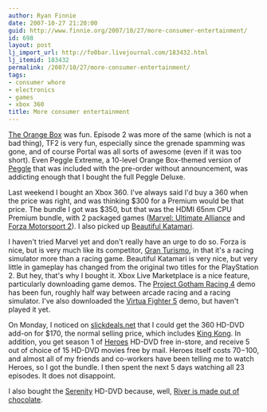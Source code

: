 ```yaml
---
author: Ryan Finnie
date: 2007-10-27 21:20:00
guid: http://www.finnie.org/2007/10/27/more-consumer-entertainment/
id: 698
layout: post
lj_import_url: http://fo0bar.livejournal.com/183432.html
lj_itemid: 183432
permalink: /2007/10/27/more-consumer-entertainment/
tags:
- consumer whore
- electronics
- games
- xbox 360
title: More consumer entertainment
---
```

[The Orange Box](http://en.wikipedia.org/wiki/The_Orange_Box) was fun. Episode 2 was more of the same (which is not a bad thing), TF2 is very fun, especially since the grenade spamming was gone, and of course Portal was all sorts of awesome (even if it was too short). Even Peggle Extreme, a 10-level Orange Box-themed version of [Peggle](http://en.wikipedia.org/wiki/Peggle) that was included with the pre-order without announcement, was addicting enough that I bought the full Peggle Deluxe.

Last weekend I bought an Xbox 360. I've always said I'd buy a 360 when the price was right, and was thinking $300 for a Premium would be that price. The bundle I got was $350, but that was the HDMI 65nm CPU Premium bundle, with 2 packaged games ([Marvel: Ultimate Alliance](http://en.wikipedia.org/wiki/Marvel:_Ultimate_Alliance) and [Forza Motorsport 2](http://en.wikipedia.org/wiki/Forza_Motorsport_2)). I also picked up [Beautiful Katamari](http://en.wikipedia.org/wiki/Beautiful_Katamari).

I haven't tried Marvel yet and don't really have an urge to do so. Forza is nice, but is very much like its competitor, [Gran Turismo](http://en.wikipedia.org/wiki/Gran_Turismo_%28series%29), in that it's a racing simulator more than a racing game. Beautiful Katamari is very nice, but very little in gameplay has changed from the original two titles for the PlayStation 2. But hey, that's why I bought it. Xbox Live Marketplace is a nice feature, particularly downloading game demos. The [Project Gotham Racing 4](http://en.wikipedia.org/wiki/Project_Gotham_Racing_4) demo has been fun, roughly half way between arcade racing and a racing simulator. I've also downloaded the [Virtua Fighter 5](http://en.wikipedia.org/wiki/Virtua_Fighter_5) demo, but haven't played it yet.

On Monday, I noticed on [slickdeals.net](http://slickdeals.net/) that I could get the 360 HD-DVD add-on for $170, the normal selling price, which includes [King Kong](http://en.wikipedia.org/wiki/King_Kong_%282005_film%29). In addition, you get season 1 of [Heroes](http://en.wikipedia.org/wiki/Heroes_%28TV_series%29) HD-DVD free in-store, and receive 5 out of choice of 15 HD-DVD movies free by mail. Heroes itself costs $70-$100, and almost all of my friends and co-workers have been telling me to watch Heroes, so I got the bundle. I then spent the next 5 days watching all 23 episodes. It does not disappoint.

I also bought the [Serenity](http://en.wikipedia.org/wiki/Serenity_%28film%29) HD-DVD because, well, [River is made out of chocolate](http://www.penny-arcade.com/comic/2005/04/29).
